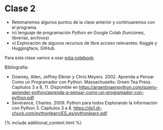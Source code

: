 # Clase 2
- Retomaremos algunos puntos de la clase anterior y continuaremos con el programa.
- iv) lenguaje de programación Python en Google Colab (funciones, librerías, archivos) 
- v) Exploración de algunos recursos de libre acceso relevantes: Kaggle y Huggingface, GitHub.

Para esta clase vamos a usar [esta notebook](./clase-2-mas_python_datasets.md).

Bibliografía: 

- Downey, Allen, Jeffrey Elkner y Chris Meyers. 2002. Aprenda a Pensar Como un Programador con Python. Massachusetts: Green Tea Press. Capítulos 3 a 8, 11. Disponible en https://argentinaenpython.com/quiero-aprender-python/aprenda-a-pensar-como-un-programador-con-python.pdf. 
- Severance, Charles. 2009. Python para todos Explorando la información con Python 3. Capítulos 3 a 8. https://do1.dr-chuck.com/pythonlearn/ES_es/pythonlearn.pdf. 

{% include additional_content.html %}

